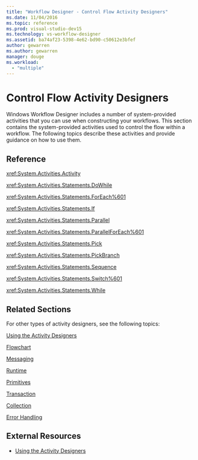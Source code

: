 ```yaml
---
title: "Workflow Designer - Control Flow Activity Designers"
ms.date: 11/04/2016
ms.topic: reference
ms.prod: visual-studio-dev15
ms.technology: vs-workflow-designer
ms.assetid: ba74af23-5398-4e62-bd90-c50612e3bfef
author: gewarren
ms.author: gewarren
manager: douge
ms.workload:
  - "multiple"
---
```

# Control Flow Activity Designers

Windows Workflow Designer includes a number of system-provided activities that you can use when constructing your workflows. This section contains the system-provided activities used to control the flow within a workflow. The following topics describe these activities and provide guidance on how to use them.

## Reference

 <xref:System.Activities.Activity>

 <xref:System.Activities.Statements.DoWhile>

 <xref:System.Activities.Statements.ForEach%601>

 <xref:System.Activities.Statements.If>

 <xref:System.Activities.Statements.Parallel>

 <xref:System.Activities.Statements.ParallelForEach%601>

 <xref:System.Activities.Statements.Pick>

 <xref:System.Activities.Statements.PickBranch>

 <xref:System.Activities.Statements.Sequence>

 <xref:System.Activities.Statements.Switch%601>

 <xref:System.Activities.Statements.While>

## Related Sections

For other types of activity designers, see the following topics:

 [Using the Activity Designers](../workflow-designer/using-the-activity-designers.md)

 [Flowchart](../workflow-designer/flowchart-activity-designers.md)

 [Messaging](../workflow-designer/messaging-activity-designers.md)

 [Runtime](../workflow-designer/runtime-activity-designers.md)

 [Primitives](../workflow-designer/primitives-activity-designers.md)

 [Transaction](../workflow-designer/transaction-activity-designers.md)

 [Collection](../workflow-designer/collection-activity-designers.md)

 [Error Handling](../workflow-designer/error-handling-activity-designers.md)

## External Resources

- [Using the Activity Designers](../workflow-designer/using-the-activity-designers.md)